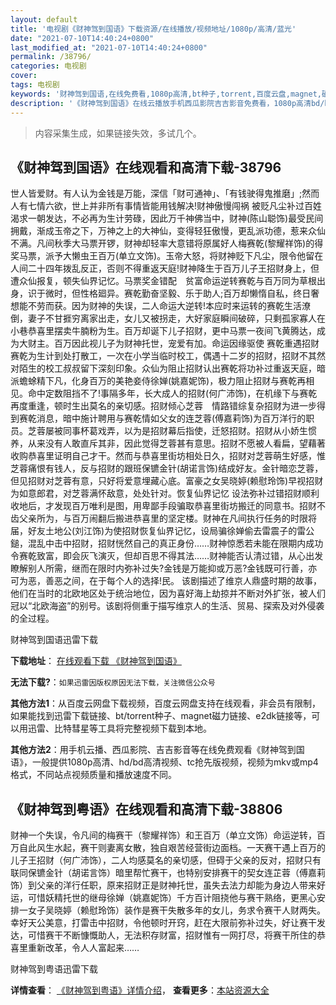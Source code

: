 ```yaml
---
layout: default
title: '电视剧《财神驾到国语》下载资源/在线播放/视频地址/1080p/高清/蓝光'
date: "2021-07-10T14:40:24+0800"
last_modified_at: "2021-07-10T14:40:24+0800"
permalink: /38796/
categories: 电视剧
cover:
tags: 电视剧
keywords: '财神驾到国语,在线免费看,1080p高清,bt种子,torrent,百度云盘,magnet,磁力链,迅雷下载资源'
description: '《财神驾到国语》在线云播放手机西瓜影院吉吉影音免费看，1080p高清bd/hd未删减完整版和tc抢先枪版，mkv/mp4格式，附带bt/torrent种子、magnet/磁力链、百度云盘、网盘资源迅雷下载链接'
---
```


>内容采集生成，如果链接失效，多试几个。


## 《财神驾到国语》在线观看和高清下载-38796

世人皆爱财。有人认为金钱是万能，深信「财可通神」、「有钱驶得鬼推磨」;然而人有七情六欲，世上并非所有事情皆能用钱解决!财神傲慢闯祸 被贬凡尘补过百姓渴求一朝发达，不必再为生计劳碌，因此万千神佛当中，财神(陈山聪饰)最受民间拥戴，渐成玉帝之下，万神之上的大神仙，变得轻狂傲慢，更乱派功德，惹来众仙不满。凡间秋季大马票开锣，财神却轻率大意错将原属好人梅赛乾(黎耀祥饰)的得奖马票，派予大懒虫王百万(单立文饰)。玉帝大怒，将财神贬下凡尘，限令他留在人间二十四年拨乱反正，否则不得重返天庭!财神降生于百万儿子王招财身上，但遭众仙报复，顿失仙界记忆。马票奖金错配　贫富命运逆转赛乾与百万同为草根出身，识于微时，但性格廻异。赛乾勤奋坚毅、乐于助人;百万却懒惰自私，终日奢想能不劳而获。因为财神的失误，二人命运大逆转!本应时来运转的赛乾生活潦倒，妻子不甘捱穷离家出走，女儿又被拐走，大好家庭瞬间破碎，只剩孤家寡人在小巷恭喜里摆卖牛腩粉为生。百万却诞下儿子招财，更中马票一夜间飞黄腾达，成为大财主。百万因此视儿子为财神托世，宠爱有加。命运因缘驱使 赛乾重遇招财赛乾为生计到处打散工，一次在小学当临时校工，偶遇十二岁的招财，招财不其然对陌生的校工叔叔留下深刻印象。众仙为阻止招财认出赛乾将功补过重返天庭，暗派蟾蜍精下凡，化身百万的美艳妾侍徐婵(姚嘉妮饰)，极力阻止招财与赛乾再相见。命中定数阻挡不了!事隔多年，长大成人的招财(何广沛饰)，在机缘下与赛乾再度重逢，顿时生出莫名的亲切感。招财倾心芝蓉　情路错综复杂招财为进一步得到赛乾消息，暗中施计聘用与赛乾情如父女的连芝蓉(傅嘉莉饰)为百万洋行的职员。芝蓉屡被同事杯葛戏弄，以为是招财幕后指使，迁怒招财。招财从小娇生惯养，从来没有人敢直斥其非，因此觉得芝蓉甚有意思。招财不愿被人看扁，望藉著收购恭喜里证明自己才干。然而与恭喜里街坊相处日久，招财对芝蓉萌生好感，惟芝蓉痛恨有钱人，反与招财的跟班保镳金针(胡诺言饰)结成好友。金针暗恋芝蓉，但见招财对芝蓉有意，只好将爱意埋藏心底。富豪之女吴晓婷(赖慰玲饰)早视招财为如意郎君，对芝蓉满怀敌意，处处针对。恢复仙界记忆 设法弥补过错招财顺利收地后，才发现百万唯利是图，用卑鄙手段骗取恭喜里街坊搬迁的同意书。招财不齿父亲所为，与百万闹翻后搬进恭喜里的坚定楼。财神在凡间执行任务的时限将届，好友土地公(刘江饰)为使招财恢复仙界记忆，设局骗徐婵偷去雷震子的雷公鎚，混乱中击中招财，招财恍然自己的真正身份……财神惊悉若未能在限期内成功令赛乾致富，即会灰飞演灭，但却百思不得其法……财神能否认清过错，从心出发瞭解别人所需，继而在限时内弥补过失?金钱是万能抑或万恶?金钱既可行善，亦可为恶，善恶之间，在于每个人的选择!民。 该剧描述了维京人鼎盛时期的故事，他们在当时的北欧地区处于统治地位，因为喜好海上劫掠并不断对外扩张，被人们冠以“北欧海盗”的别号。该剧将侧重于描写维京人的生活、贸易、探索及对外侵袭的全过程。


财神驾到国语迅雷下载

**下载地址**： [在线观看下载 《财神驾到国语》](https://www.993dy.com//vod-detail-id-10938.html) 


**无法下载?**：`如果迅雷因版权原因无法下载，关注微信公众号 `

**其他方法1**：从百度云网盘下载视频，百度云网盘支持在线观看，非会员有限制，如果能找到迅雷下载链接、bt/torrent种子、magnet磁力链接、e2dk链接等，可以用迅雷、比特彗星等工具将完整视频下载到本地。

**其他方法2**：用手机云播、西瓜影院、吉吉影音等在线免费观看《财神驾到国语》，一般提供1080p高清、hd/bd高清视频、tc抢先版视频，视频为mkv或mp4格式，不同站点视频质量和播放速度不同。


## 《财神驾到粤语》在线观看和高清下载-38806

财神一个失误，令凡间的梅赛干（黎耀祥饰）和王百万（单立文饰）命运逆转，百万自此风生水起，赛干则妻离女散，独自艰苦经营街边面档。一天赛干遇上百万的儿子王招财（何广沛饰），二人均感莫名的亲切感，但碍于父亲的反对，招财只有联同保镳金针（胡诺言饰）暗里帮忙赛干，也特别安排赛干的契女连芷蓉（傅嘉莉饰）到父亲的洋行任职，原来招财正是财神托世，虽失去法力却能为身边人带来好运，可惜妖精托世的继母徐婵（姚嘉妮饰）千方百计阻挠他与赛干熟络，更黑心安排一女子吴晓婷（赖慰玲饰）装作是赛干失散多年的女儿，务求令赛干人财两失。幸好天公美意，打雷击中招财，令他顿时开窍，赶在大限前弥补过失，好让赛干发达，可惜赛干不断慷慨助人，无法积存财富，招财惟有一网打尽，将赛干所住的恭喜里重新改革，令人人富起来……


财神驾到粤语迅雷下载

**详情查看**： [《财神驾到粤语》详情介绍](/movie/38806/)， **查看更多**：[本站资源大全](/movie/t/all/)

